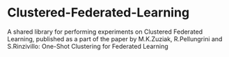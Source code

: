 # Clustered-Federated-Learning
A shared library for performing experiments on Clustered Federated Learning, published as a part of the paper by M.K.Zuziak, R.Pellungrini and S.Rinzivillo: One-Shot Clustering for Federated Learning
